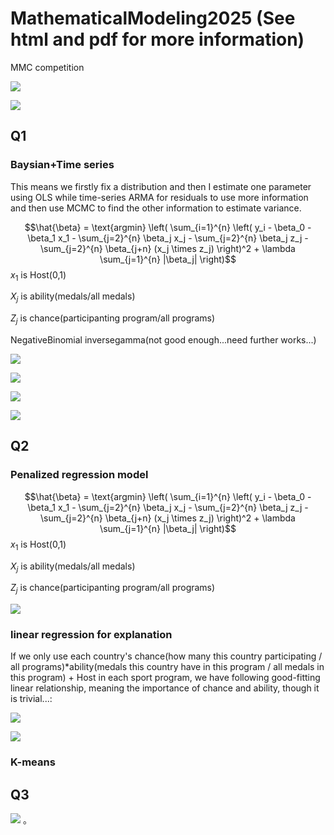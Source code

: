 # MathematicalModeling2025 (See html and pdf for more information)

MMC competition

![](images/clipboard-921872354.png)

![](images/clipboard-2260835704.png)

## Q1

### Baysian+Time series

This means we firstly fix a distribution and then I estimate one parameter using OLS while time-series ARMA for residuals to use more information and then use MCMC to find the other information to estimate variance.

$$\hat{\beta} = \text{argmin} \left( \sum_{i=1}^{n} \left( y_i - \beta_0 - \beta_1 x_1 - \sum_{j=2}^{n} \beta_j x_j - \sum_{j=2}^{n} \beta_j z_j - \sum_{j=2}^{n} \beta_{j+n} (x_j \times z_j) \right)^2 + \lambda \sum_{j=1}^{n} |\beta_j| \right)$$ $x_1$ is Host(0,1)

$X_j$ is ability(medals/all medals)

$Z_j$ is chance(participanting program/all programs)

NegativeBinomial inversegamma(not good enough...need further works...)

![](images/clipboard-3752067590.png)

![](images/clipboard-1694627805.png)

![](images/clipboard-2359700797.png)

![](images/clipboard-2235936607.png)

## Q2

### Penalized regression model

$$\hat{\beta} = \text{argmin} \left( \sum_{i=1}^{n} \left( y_i - \beta_0 - \beta_1 x_1 - \sum_{j=2}^{n} \beta_j x_j - \sum_{j=2}^{n} \beta_j z_j - \sum_{j=2}^{n} \beta_{j+n} (x_j \times z_j) \right)^2 + \lambda \sum_{j=1}^{n} |\beta_j| \right)$$ $x_1$ is Host(0,1)

$X_j$ is ability(medals/all medals)

$Z_j$ is chance(participanting program/all programs)

![](images/clipboard-132041440.png)

### linear regression for explanation

If we only use each country's chance(how many this country participating / all programs)\*ability(medals this country have in this program / all medals in this program) + Host in each sport program, we have following good-fitting linear relationship, meaning the importance of chance and ability, though it is trivial...:

![](images/clipboard-3544514886.png)

![](images/clipboard-1267191564.png)

### K-means

## Q3

![](images/clipboard-844327253.png)
。
